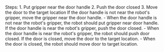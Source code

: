 

Steps:  1. Put gripper near the door handle  2. Push the door closed  3. Move the door to the target location
    If the door handle is not near the robot's gripper, move the gripper near the door handle.
    - When the door handle is not near the robot's gripper, the robot should put gripper near door handle.
    If the door handle is near the robot's gripper, push the door closed.
    - When the door handle is near the robot's gripper, the robot should push door closed.
    If the door is closed, move the door to the target location.
    - When the door is closed, the robot should move door to target location.